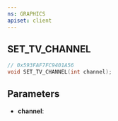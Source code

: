 ```yaml
---
ns: GRAPHICS
apiset: client
---
```

## SET_TV_CHANNEL

```c
// 0x593FAF7FC9401A56
void SET_TV_CHANNEL(int channel);
```


## Parameters
* **channel**:



